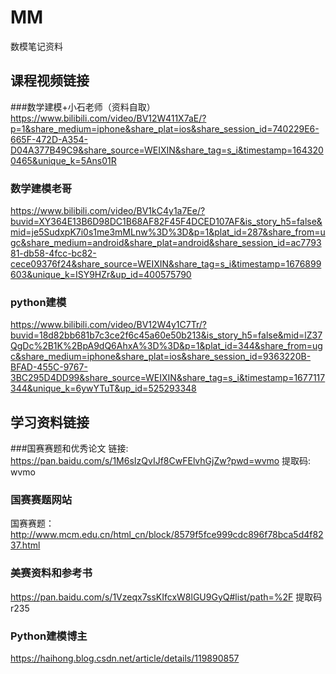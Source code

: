 # MM
数模笔记资料

## 课程视频链接
###数学建模+小石老师（资料自取）
https://www.bilibili.com/video/BV12W411X7aE/?p=1&share_medium=iphone&share_plat=ios&share_session_id=740229E6-665F-472D-A354-D04A377B49C9&share_source=WEIXIN&share_tag=s_i&timestamp=1643200465&unique_k=5Ans01R

### 数学建模老哥
https://www.bilibili.com/video/BV1kC4y1a7Ee/?buvid=XY364E13B6D98DC1B68AF82F45F4DCED107AF&is_story_h5=false&mid=je5SudxpK7i0s1me3mMLnw%3D%3D&p=1&plat_id=287&share_from=ugc&share_medium=android&share_plat=android&share_session_id=ac779381-db58-4fcc-bc82-cece09376f24&share_source=WEIXIN&share_tag=s_i&timestamp=1676899603&unique_k=ISY9HZr&up_id=400575790


### python建模
https://www.bilibili.com/video/BV12W4y1C7Tr/?buvid=18d82bb681b7c3ce2f6c45a60e50b213&is_story_h5=false&mid=lZ37QgDc%2B1K%2BpA9dQ6AhxA%3D%3D&p=1&plat_id=344&share_from=ugc&share_medium=iphone&share_plat=ios&share_session_id=9363220B-BFAD-455C-9767-3BC295D4DD99&share_source=WEIXIN&share_tag=s_i&timestamp=1677117344&unique_k=6ywYTuT&up_id=525293348


## 学习资料链接
###国赛赛题和优秀论文
链接: https://pan.baidu.com/s/1M6sIzQvIJf8CwFElvhGjZw?pwd=wvmo 提取码: wvmo

### 国赛赛题网站
国赛赛题：http://www.mcm.edu.cn/html_cn/block/8579f5fce999cdc896f78bca5d4f8237.html

### 美赛资料和参考书
https://pan.baidu.com/s/1Vzeqx7ssKIfcxW8lGU9GyQ#list/path=%2F 提取码 r235

### Python建模博主
https://haihong.blog.csdn.net/article/details/119890857
